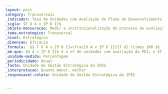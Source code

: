 ```yaml
---
layout: post
category: Transversais
_indicador: Taxa de Unidades com Avaliação do Plano de Desenvolvimento Institucional (PDI) 
_sigla: $T U A v_{P D I}$
_objeto-mensuracao: Medir a institucionalização do processo de avaliação da IFES
_tema-estrategico: Transversal
_nivel: Estratégico
_dimensao: Eficácia
_formula:  $$ T U A v_{P D I}=\frac{U A v_{P D I}}{T U} \times 100 $$
_em-que: $U A v_{P D I}$ é o nº de unidades com avaliação do PDI; e $T U$ é o nº total de unidades.
_unidade-medida: Percentagem
_periodicidade: Anual
_fonte: Unidade de Gestão Estratégica da IFES
_interpretacao: Quanto menor, melhor
_responsavel-coleta: Unidade de Gestão Estratégica da IFES


---
```

